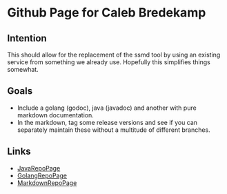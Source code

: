 # Github Page for Caleb Bredekamp

## Intention

This should allow for the replacement of the ssmd tool by using an existing service from
something we already use. Hopefully this simplifies things somewhat.

## Goals

- Include a golang (godoc), java (javadoc) and another with pure markdown documentation.
- In the markdown, tag some release versions and see if you
  can separately maintain these without a multitude of different branches.

## Links

- [JavaRepoPage](https://calebbredekamp.github.io/java-repo/)
- [GolangRepoPage](https://calebbredekamp.github.io/golang-repo)
- [MarkdownRepoPage](https://calebbredekamp.github.io/markdown-repo)
